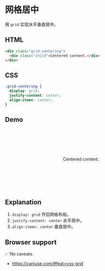 # 网格居中

用 `grid` 实现水平垂直居中。

## HTML

```html
<div class="grid-centering">
  <div class="child">Centered content.</div>
</div>
```

## CSS

```css
.grid-centering {
  display: grid;
  justify-content: center;
  align-items: center;
}
```

## Demo

<div class="snippet-demo">
  <div class="snippet-demo__grid-centering">
    <p class="snippet-demo__grid-centering__child">Centered content.</p>
  </div>
</div>

<style>
.snippet-demo__grid-centering {
  display: grid;
  justify-content: center;
  align-items: center;
  height: 200px;
}
</style>

## Explanation

1.  `display: grid` 开启网格布局。
2.  `justify-content: center` 水平居中。
3.  `align-items: center` 垂直居中。

## Browser support

<span class="snippet__support-note">✅ No caveats.</span>

- https://caniuse.com/#feat=css-grid

<!-- tags: layout -->
